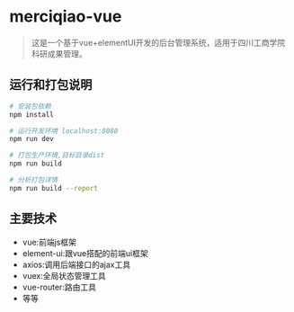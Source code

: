 # merciqiao-vue

> 这是一个基于vue+elementUI开发的后台管理系统，适用于四川工商学院科研成果管理。

## 运行和打包说明

``` bash
# 安装包依赖
npm install

# 运行开发环境 localhost:8080
npm run dev

# 打包生产环境,目标目录dist
npm run build

# 分析打包详情
npm run build --report
```
## 主要技术
 - vue:前端js框架
 - element-ui:跟vue搭配的前端ui框架
 - axios:调用后端接口的ajax工具
 - vuex:全局状态管理工具
 - vue-router:路由工具
 - 等等
